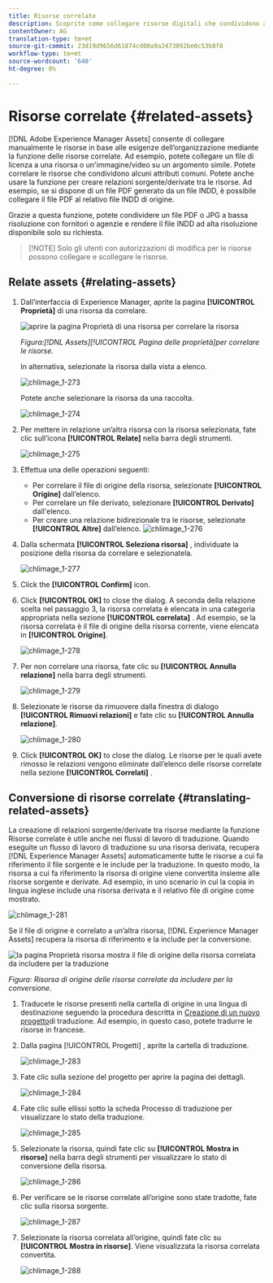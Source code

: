 ```yaml
---
title: Risorse correlate
description: Scoprite come collegare risorse digitali che condividono attributi comuni. Create anche relazioni derivate dal codice sorgente tra le risorse digitali.
contentOwner: AG
translation-type: tm+mt
source-git-commit: 23d19d9656d61874cd00a9a2473092be0c53b8f8
workflow-type: tm+mt
source-wordcount: '640'
ht-degree: 0%

---
```



# Risorse correlate {#related-assets}

[!DNL Adobe Experience Manager Assets] consente di collegare manualmente le risorse in base alle esigenze dell’organizzazione mediante la funzione delle risorse correlate. Ad esempio, potete collegare un file di licenza a una risorsa o un&#39;immagine/video su un argomento simile. Potete correlare le risorse che condividono alcuni attributi comuni. Potete anche usare la funzione per creare relazioni sorgente/derivate tra le risorse. Ad esempio, se si dispone di un file PDF generato da un file INDD, è possibile collegare il file PDF al relativo file INDD di origine.

Grazie a questa funzione, potete condividere un file PDF o JPG a bassa risoluzione con fornitori o agenzie e rendere il file INDD ad alta risoluzione disponibile solo su richiesta.

>[!NOTE] Solo gli utenti con autorizzazioni di modifica per le risorse possono collegare e scollegare le risorse.
>

## Relate assets {#relating-assets}

1. Dall’interfaccia di Experience Manager, aprite la pagina **[!UICONTROL Proprietà]** di una risorsa da correlare.

   ![aprire la pagina Proprietà di una risorsa per correlare la risorsa](assets/asset-properties-relate-assets.png)

   *Figura:[!DNL Assets][!UICONTROL Pagina delle proprietà]per correlare le risorse.*

   In alternativa, selezionate la risorsa dalla vista a elenco.

   ![chlimage_1-273](assets/chlimage_1-273.png)

   Potete anche selezionare la risorsa da una raccolta.

   ![chlimage_1-274](assets/chlimage_1-274.png)

1. Per mettere in relazione un’altra risorsa con la risorsa selezionata, fate clic sull’icona **[!UICONTROL Relate]** nella barra degli strumenti.

   ![chlimage_1-275](assets/chlimage_1-275.png)

1. Effettua una delle operazioni seguenti:

   * Per correlare il file di origine della risorsa, selezionate **[!UICONTROL Origine]** dall’elenco.
   * Per correlare un file derivato, selezionare **[!UICONTROL Derivato]** dall&#39;elenco.
   * Per creare una relazione bidirezionale tra le risorse, selezionate **[!UICONTROL Altre]** dall’elenco.
   ![chlimage_1-276](assets/chlimage_1-276.png)

1. Dalla schermata **[!UICONTROL Seleziona risorsa]** , individuate la posizione della risorsa da correlare e selezionatela.

   ![chlimage_1-277](assets/chlimage_1-277.png)

1. Click the **[!UICONTROL Confirm]** icon.
1. Click **[!UICONTROL OK]** to close the dialog. A seconda della relazione scelta nel passaggio 3, la risorsa correlata è elencata in una categoria appropriata nella sezione **[!UICONTROL correlata]** . Ad esempio, se la risorsa correlata è il file di origine della risorsa corrente, viene elencata in **[!UICONTROL Origine]**.

   ![chlimage_1-278](assets/chlimage_1-278.png)

1. Per non correlare una risorsa, fate clic su **[!UICONTROL Annulla relazione]** nella barra degli strumenti.

   ![chlimage_1-279](assets/chlimage_1-279.png)

1. Selezionate le risorse da rimuovere dalla finestra di dialogo **[!UICONTROL Rimuovi relazioni]** e fate clic su **[!UICONTROL Annulla relazione]**.

   ![chlimage_1-280](assets/chlimage_1-280.png)

1. Click **[!UICONTROL OK]** to close the dialog. Le risorse per le quali avete rimosso le relazioni vengono eliminate dall’elenco delle risorse correlate nella sezione **[!UICONTROL Correlati]** .

## Conversione di risorse correlate {#translating-related-assets}

La creazione di relazioni sorgente/derivate tra risorse mediante la funzione Risorse correlate è utile anche nei flussi di lavoro di traduzione. Quando eseguite un flusso di lavoro di traduzione su una risorsa derivata, recupera [!DNL Experience Manager Assets] automaticamente tutte le risorse a cui fa riferimento il file sorgente e le include per la traduzione. In questo modo, la risorsa a cui fa riferimento la risorsa di origine viene convertita insieme alle risorse sorgente e derivate. Ad esempio, in uno scenario in cui la copia in lingua inglese include una risorsa derivata e il relativo file di origine come mostrato.

![chlimage_1-281](assets/chlimage_1-281.png)

Se il file di origine è correlato a un’altra risorsa, [!DNL Experience Manager Assets] recupera la risorsa di riferimento e la include per la conversione.

![la pagina Proprietà risorsa mostra il file di origine della risorsa correlata da includere per la traduzione](assets/asset-properties-source-asset.png)

*Figura: Risorsa di origine delle risorse correlate da includere per la conversione.*

1. Traducete le risorse presenti nella cartella di origine in una lingua di destinazione seguendo la procedura descritta in [Creazione di un nuovo progetto](translation-projects.md#create-a-new-translation-project)di traduzione. Ad esempio, in questo caso, potete tradurre le risorse in francese.

1. Dalla pagina [!UICONTROL Progetti] , aprite la cartella di traduzione.

   ![chlimage_1-283](assets/chlimage_1-283.png)

1. Fate clic sulla sezione del progetto per aprire la pagina dei dettagli.

   ![chlimage_1-284](assets/chlimage_1-284.png)

1. Fate clic sulle ellissi sotto la scheda Processo di traduzione per visualizzare lo stato della traduzione.

   ![chlimage_1-285](assets/chlimage_1-285.png)

1. Selezionate la risorsa, quindi fate clic su **[!UICONTROL Mostra in risorse]** nella barra degli strumenti per visualizzare lo stato di conversione della risorsa.

   ![chlimage_1-286](assets/chlimage_1-286.png)

1. Per verificare se le risorse correlate all’origine sono state tradotte, fate clic sulla risorsa sorgente.

   ![chlimage_1-287](assets/chlimage_1-287.png)

1. Selezionate la risorsa correlata all’origine, quindi fate clic su **[!UICONTROL Mostra in risorse]**. Viene visualizzata la risorsa correlata convertita.

   ![chlimage_1-288](assets/chlimage_1-288.png)
